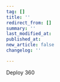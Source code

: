 ```yaml
---
tag: []
title: ''
redirect_from: []
summary: ''
last_modified_at: 
published_at: 
new_article: false
changelog: ''

---
```

Deploy 360